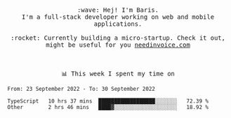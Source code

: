 <p align="center">
  <br><br>
  <samp>
    :wave: Hej! I'm Baris.
    <br>I'm a full-stack developer working on web and mobile applications.
       <br><br>:rocket: Currently building a micro-startup. Check it out, might be useful for you <a href="https://needinvoice.com/" target="_blank">needinvoice.com</a>

  </samp>
 <br><br><br>
</p>
<p align=center><samp>📊  This week I spent my time on</samp></p>


<!--START_SECTION:waka-->

```text
From: 23 September 2022 - To: 30 September 2022

TypeScript   10 hrs 37 mins  ██████████████████░░░░░░░   72.39 %
Other        2 hrs 46 mins   ████▓░░░░░░░░░░░░░░░░░░░░   18.92 %
```

<!--END_SECTION:waka-->


